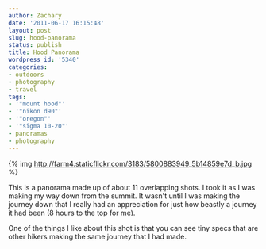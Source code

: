 ```yaml
---
author: Zachary 
date: '2011-06-17 16:15:48'
layout: post
slug: hood-panorama
status: publish
title: Hood Panorama
wordpress_id: '5340'
categories:
- outdoors
- photography
- travel
tags:
- '"mount hood"'
- '"nikon d90"'
- '"oregon"'
- '"sigma 10-20"'
- panoramas
- photography
---
```


{% img http://farm4.staticflickr.com/3183/5800883949_5b14859e7d_b.jpg %}

This is a panorama made up of about 11 overlapping shots. I took it as I was making my
way down from the summit. It wasn't until I was making the journey down that I
really had an appreciation for just how beastly a journey it had been (8 hours
to the top for me).

One of the things I like about this shot is that you can see tiny specs that
are other hikers making the same journey that I had made.

